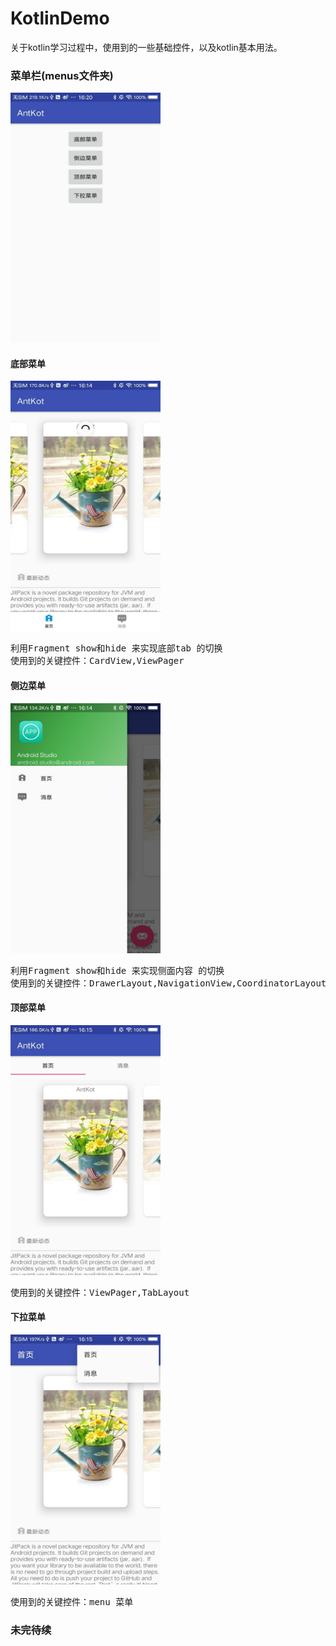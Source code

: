 # KotlinDemo
关于kotlin学习过程中，使用到的一些基础控件，以及kotlin基本用法。
### 菜单栏(menus文件夹)
<img src="https://github.com/themores/KotlinDemo/blob/master/menus/0AA025E1C9FFFBD82559DADA462B197C.jpg" width="240" height="400"/>

#### 底部菜单
<img src="https://github.com/themores/KotlinDemo/blob/master/menus/5656BCF168FBB49C88A945104BC19950.jpg" width="240" height="400"/>
<pre>
利用Fragment show和hide 来实现底部tab 的切换
使用到的关键控件：CardView,ViewPager
</pre>

#### 侧边菜单
<img src="https://github.com/themores/KotlinDemo/blob/master/menus/67EE0C00539F3077EB7B6C6356085674.jpg" width="240" height="400"/>
<pre>
利用Fragment show和hide 来实现侧面内容 的切换
使用到的关键控件：DrawerLayout,NavigationView,CoordinatorLayout,AppBarLayout,Toolbar,FloatingActionButton
</pre>

#### 顶部菜单
<img src="https://github.com/themores/KotlinDemo/blob/master/menus/3A361FB7ABD03A26BE33EC482539B465.jpg" width="240" height="400"/>
<pre>
使用到的关键控件：ViewPager,TabLayout
</pre>

#### 下拉菜单
<img src="https://github.com/themores/KotlinDemo/blob/master/menus/D2370FB99A1ED32B0AE2B2C50D39C708.jpg" width="240" height="400"/>
<pre>
使用到的关键控件：menu 菜单
</pre>

### 未完待续

